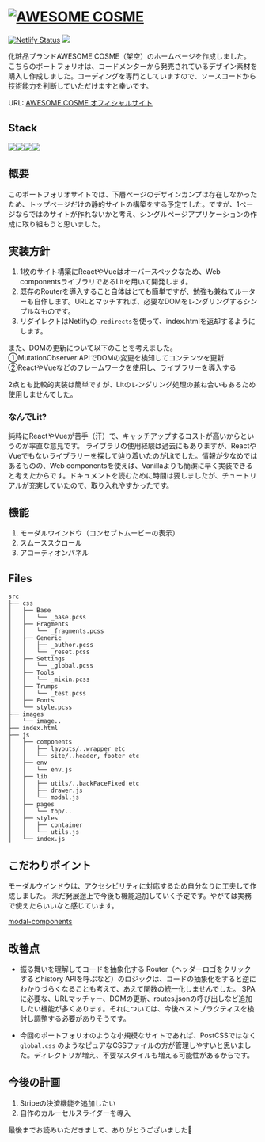 <h1><a href="https://magical-kleicha-1ee4d8.netlify.app/" title="AWESOME COSME ホームページ"><img src="https://magical-kleicha-1ee4d8.netlify.app/images/logo.svg" alt="AWESOME COSME"></a></h1>


[![Netlify Status](https://api.netlify.com/api/v1/badges/ffa5799e-58b7-460c-92cf-ca0a09ec86b5/deploy-status)](https://app.netlify.com/sites/magical-kleicha-1ee4d8/deploys)
<img src="https://img.shields.io/github/languages/code-size/street-m3/awesome-cosme">


化粧品ブランドAWESOME COSME（架空）のホームページを作成しました。こちらのポートフォリオは、コードメンターから発売されているデザイン素材を購入し作成しました。コーディングを専門としていますので、ソースコードから技術能力を判断していただけますと幸いです。


URL: [AWESOME COSME オフィシャルサイト](https://magical-kleicha-1ee4d8.netlify.app/)
## Stack
<img src="https://img.shields.io/badge/-HTML-f2f2f2.svg?logo=html5&style=popout"><img src="https://img.shields.io/badge/-PostCSS-dd3a0a.svg?logo=PostCSS&style=popout"><img src="https://img.shields.io/badge/-Lit-5865f2.svg?logo=lit&style=popout"><img src="https://img.shields.io/badge/-Webcomponents.org-f2f2f2.svg?logo=Webcomponents.org&style=popout">

## 概要
このポートフォリオサイトでは、下層ページのデザインカンプは存在しなかったため、トップページだけの静的サイトの構築をする予定でした。ですが、1ページならではのサイトが作れないかと考え、シングルページアプリケーションの作成に取り組もうと思いました。
## 実装方針
1. 1枚のサイト構築にReactやVueはオーバースペックなため、Web componentsライブラリであるLitを用いて開発します。
2. 既存のRouterを導入すること自体はとても簡単ですが、勉強も兼ねてルーターも自作します。URLとマッチすれば、必要なDOMをレンダリングするシンプルなものです。
3. リダイレクトはNetlifyの`_redirects`を使って、index.htmlを返却するようにします。

また、DOMの更新について以下のことを考えました。<br>
①MutationObserver APIでDOMの変更を検知してコンテンツを更新<br>
②ReactやVueなどのフレームワークを使用し、ライブラリーを導入する


2点とも比較的実装は簡単ですが、Litのレンダリング処理の兼ね合いもあるため使用しませんでした。
### なんでLit?
純粋にReactやVueが苦手（汗）で、キャッチアップするコストが高いからというのが率直な意見です。
ライブラリの使用経験は過去にもありますが、ReactやVueでもないライブラリーを探して辿り着いたのがLitでした。情報が少なめではあるものの、Web componentsを使えば、Vanillaよりも簡潔に早く実装できると考えたからです。ドキュメントを読むために時間は要しましたが、チュートリアルが充実していたので、取り入れやすかったです。
## 機能
1. モーダルウインドウ（コンセプトムービーの表示）
2. スムーススクロール
3. アコーディオンパネル
## Files
```` 
src
├── css
│   ├── Base
│   │   └── _base.pcss
│   ├── Fragments
│   │   └── _fragments.pcss
│   ├── Generic
│   │   ├── _author.pcss
│   │   └── _reset.pcss
│   ├── Settings
│   │   └── _global.pcss
│   ├── Tools
│   │   └── _mixin.pcss
│   ├── Trumps
│   │   └── _test.pcss
│   ├── Fonts
│   └── style.pcss
├── images
│   └── image..
├── index.html
├── js
│   ├── components
│   │   ├── layouts/..wrapper etc
│   │   └── site/..header, footer etc
│   ├── env
│   │   └── env.js
│   ├── lib
│   │   ├── utils/..backFaceFixed etc
│   │   ├── drawer.js
│   │   └── modal.js
│   ├── pages
│   │   └── top/..
│   ├── styles
│   │   ├── container
│   │   └── utils.js
│   └── index.js
````

## こだわりポイント
モーダルウインドウは、アクセシビリティに対応するため自分なりに工夫して作成しました。
未だ発展途上で今後も機能追加していく予定です。やがては実務で使えたらいいなと感じています。


[modal-components](https://github.com/street-m3/modal-components)
## 改善点
- 振る舞いを理解してコードを抽象化する
Router（ヘッダーロゴをクリックするとhistory APIを呼ぶなど）のロジックは、コードの抽象化をすると逆にわかりづらくなることも考えて、あえて関数の統一化しませんでした。
SPAに必要な、URLマッチャー、DOMの更新、routes.jsonの呼び出しなど追加したい機能が多くあります。それについては、今後ベストプラクティスを検討し調整する必要がありそうです。


- 今回のポートフォリオのような小規模なサイトであれば、PostCSSではなく`global.css` のようなピュアなCSSファイルの方が管理しやすいと思いました。ディレクトリが増え、不要なスタイルも増える可能性があるからです。
## 今後の計画
1. Stripeの決済機能を追加したい
2. 自作のカルーセルスライダーを導入


最後までお読みいただきまして、ありがとうございました🙏
